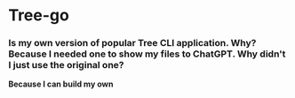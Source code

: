 # Tree-go
### Is my own version of popular Tree CLI application. Why? Because I needed one to show my files to ChatGPT. Why didn't I just use the original one?
**Because I can build my own**